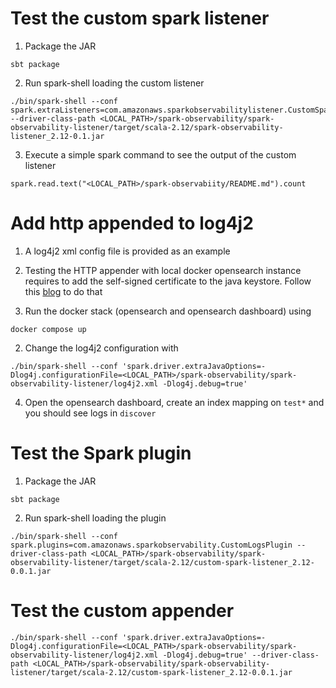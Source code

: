 # Test the custom spark listener

1. Package the JAR
```
sbt package
```

2. Run spark-shell loading the custom listener
```
./bin/spark-shell --conf spark.extraListeners=com.amazonaws.sparkobservabilitylistener.CustomSparkListener --driver-class-path <LOCAL_PATH>/spark-observability/spark-observability-listener/target/scala-2.12/spark-observability-listener_2.12-0.1.jar
```

3. Execute a simple spark command to see the output of the custom listener
```
spark.read.text("<LOCAL_PATH>/spark-observabiity/README.md").count
```

# Add http appended to log4j2

1. A log4j2 xml config file is provided as an example

2. Testing the HTTP appender with local docker opensearch instance requires to add the self-signed certificate to the java keystore. 
Follow this [blog](https://blog.packagecloud.io/solve-unable-to-find-valid-certification-path-to-requested-target/) to do that
   
3. Run the docker stack (opensearch and opensearch dashboard) using

```
docker compose up
```

2. Change the log4j2 configuration with

```
./bin/spark-shell --conf 'spark.driver.extraJavaOptions=-Dlog4j.configurationFile=<LOCAL_PATH>/spark-observability/spark-observability-listener/log4j2.xml -Dlog4j.debug=true'
```

4. Open the opensearch dashboard, create an index mapping on `test*` and you should see logs in `discover`

# Test the Spark plugin

1. Package the JAR
```
sbt package
```

2. Run spark-shell loading the plugin
```
./bin/spark-shell --conf spark.plugins=com.amazonaws.sparkobservability.CustomLogsPlugin --driver-class-path <LOCAL_PATH>/spark-observability/spark-observability-listener/target/scala-2.12/custom-spark-listener_2.12-0.0.1.jar
```


# Test the custom appender


```
./bin/spark-shell --conf 'spark.driver.extraJavaOptions=-Dlog4j.configurationFile=<LOCAL_PATH>/spark-observability/spark-observability-listener/log4j2.xml -Dlog4j.debug=true' --driver-class-path <LOCAL_PATH>/spark-observability/spark-observability-listener/target/scala-2.12/custom-spark-listener_2.12-0.0.1.jar
```